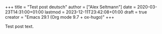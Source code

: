 +++
title = "Test post deutsch"
author = ["Alex Seltmann"]
date = 2020-03-23T14:31:00+01:00
lastmod = 2023-12-11T23:42:08+01:00
draft = true
creator = "Emacs 29.1 (Org mode 9.7 + ox-hugo)"
+++

Test post text.
